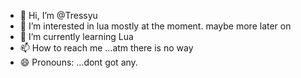 - 👋 Hi, I’m @Tressyu
- 👀 I’m interested in lua mostly at the moment. maybe more later on
- 🌱 I’m currently learning Lua
- 📫 How to reach me ...atm there is no way
- 😄 Pronouns: ...dont got any.


<!---
Tressyu/Tressyu is a ✨ special ✨ repository because its `README.md` (this file) appears on your GitHub profile.
You can click the Preview link to take a look at your changes.
--->
